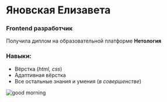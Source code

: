# Яновская Елизавета
### Frontend разработчик

Получила диплом на образовательной платформе **Нетология**

### Навыки:
* Вёрстка (*html, css*)
* Адаптивная вёрстка 
* Все остальные знания и умения (*в совершенстве*)

![good morning](blob:https://web.telegram.org/2a38b8ac-559d-49d0-874a-5b1e6f34d8f7)